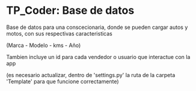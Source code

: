 # TP_Coder: Base de datos

Base de datos para una conscecionaria, donde se pueden cargar autos y motos, con sus respectivas caracteristicas 

(Marca - Modelo - kms - Año)

Tambien incluye un id para cada vendedor o usuario que interactue con la app

(es necesario actualizar, dentro de 'settings.py' la ruta de la carpeta 'Template' para que funcione correctamente)
